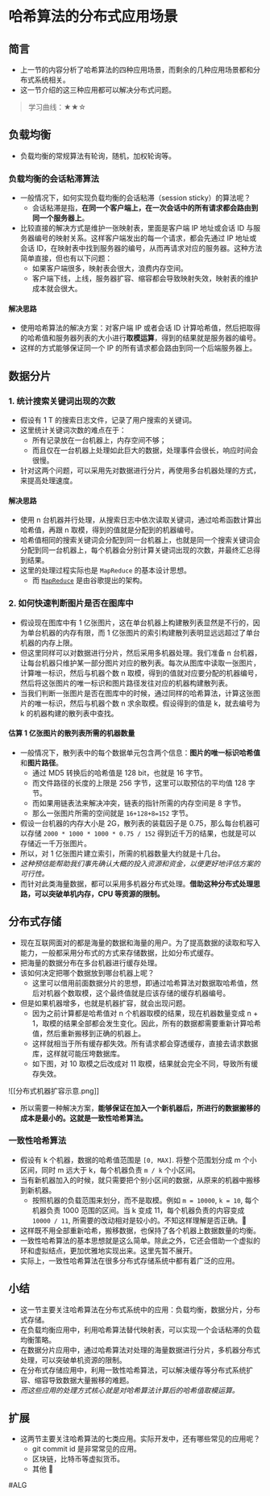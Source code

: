 # 哈希算法的分布式应用场景

## 简言

* 上一节的内容分析了哈希算法的四种应用场景，而剩余的几种应用场景都和分布式系统相关。
* 这一节介绍的这三种应用都可以解决分布式问题。

> 学习曲线：★★☆

## 负载均衡

* 负载均衡的常规算法有轮询，随机，加权轮询等。

### 负载均衡的会话粘滞算法

* 一般情况下，如何实现负载均衡的会话粘滞（session sticky）的算法呢？
	* 会话粘滞是指，**在同一个客户端上，在一次会话中的所有请求都会路由到同一个服务器上**。 
* 比较直接的解决方式是维护一张映射表，里面是客户端 IP 地址或会话 ID 与服务器编号的映射关系。这样客户端发出的每一个请求，都会先通过 IP 地址或会话 ID，在映射表中找到服务器的编号，从而再请求对应的服务器。这种方法简单直接，但也有以下问题：
	* 如果客户端很多，映射表会很大，浪费内存空间。
	* 客户端下线，上线，服务器扩容、缩容都会导致映射失效，映射表的维护成本就会很大。

#### 解决思路

* 使用哈希算法的解决方案：对客户端 IP 或者会话 ID 计算哈希值，然后把取得的哈希值和服务器列表的大小进行**取模运算**，得到的结果就是服务器的编号。
* 这样的方式能够保证同一个 IP 的所有请求都会路由到同一个后端服务器上。

## 数据分片

### 1. 统计搜索关键词出现的次数

* 假设有 1 T 的搜索日志文件，记录了用户搜索的关键词。
* 这里统计关键词次数的难点在于：
	* 所有记录放在一台机器上，内存空间不够；
	* 而且仅在一台机器上处理如此巨大的数据，处理事件会很长，响应时间会很慢。
* 针对这两个问题，可以采用先对数据进行分片，再使用多台机器处理的方式，来提高处理速度。

#### 解决思路

* 使用 n 台机器并行处理，从搜索日志中依次读取关键词，通过哈希函数计算出哈希值，再跟 n 取模，得到的值就是分配到的机器编号。
* 哈希值相同的搜索关键词会分配到同一台机器上，也就是同一个搜索关键词会分配到同一台机器上，每个机器会分别计算关键词出现的次数，并最终汇总得到结果。
* 这里的处理过程实际也是 `MapReduce` 的基本设计思想。
	*  而 [`MapReduce`](https://www.wikiwand.com/zh-hans/MapReduce) 是由谷歌提出的架构。

### 2. 如何快速判断图片是否在图库中

* 假设现在图库中有 1 亿张图片，这在单台机器上构建散列表显然是不行的，因为单台机器的内存有限，而 1 亿张图片的索引构建散列表明显远远超过了单台机器的内存上限。
* 但这里同样可以对数据进行分片，然后采用多机器处理。我们准备 n 台机器，让每台机器只维护某一部分图片对应的散列表。每次从图库中读取一张图片，计算唯一标识，然后与机器个数 n 取模，得到的值就对应要分配的机器编号，然后将这张图片的唯一标识和图片路径发往对应的机器构建散列表。
* 当我们判断一张图片是否在图库中的时候，通过同样的哈希算法，计算这张图片的唯一标识，然后与机器个数 n 求余取模。假设得到的值是 k，就去编号为 k 的机器构建的散列表中查找。

#### 估算 1 亿张图片的散列表所需的机器数量

* 一般情况下，散列表中的每个数据单元包含两个信息：**图片的唯一标识哈希值**和**图片路径**。
	* 通过 MD5 转换后的哈希值是 128 bit，也就是 16 字节。
	* 而文件路径的长度的上限是 256 字节，这里可以取预估的平均值 128 字节。
	* 而如果用链表法来解决冲突，链表的指针所需的内存空间是 8 字节。
	* 那么一张图片所需的空间就是 `16+128+8=152` 字节。
* 假设一台机器的内存大小是 2G，散列表的装载因子是 0.75，那么每台机器可以存储 `2000 * 1000 * 1000 * 0.75 / 152` 得到近千万的结果，也就是可以存储近一千万张图片。
* 所以，对 1 亿张图片建立索引，所需的机器数量大约就是十几台。
* *这种预估能帮助我们事先确认大概的投入资源和资金，以便更好地评估方案的可行性。*
* 而针对此类海量数据，都可以采用多机器分布式处理。**借助这种分布式处理思路，可以突破单机内存，CPU 等资源的限制。**

## 分布式存储

* 现在互联网面对的都是海量的数据和海量的用户。为了提高数据的读取和写入能力，一般都采用分布式的方式来存储数据，比如分布式缓存。
* 把海量的数据分布在多台机器进行缓存处理。
* 该如何决定把哪个数据放到哪台机器上呢？
	* 这里可以借用前面数据分片的思想，即通过哈希算法对数据取哈希值，然后对机器个数取模，这个最终值就是应该存储的缓存机器编号。
* 但是如果机器增多，也就是机器扩容，就会出现问题。
	* 因为之前计算都是哈希值对 n 个机器取模的结果，现在机器数量变成 n + 1，取模的结果全部都会发生变化。因此，所有的数据都需要重新计算哈希值，然后重新搬移到正确的机器上。
	* 这样就相当于所有缓存都失效。所有请求都会穿透缓存，直接去请求数据库，这样就可能压垮数据库。
	* 如下图，对 10 取模之后改成对 11 取模，结果就会完全不同，导致所有缓存失效。

![[分布式机器扩容示意.png]]

* 所以需要一种解决方案，**能够保证在加入一个新机器后，所进行的数据搬移的成本是最小的。这就是一致性哈希算法。**

### 一致性哈希算法

* 假设有 k 个机器，数据的哈希值范围是 `[0, MAX]`. 将整个范围划分成 m 个小区间，同时 m 远大于 k，每个机器负责 `m / k` 个小区间。
* 当有新机器加入的时候，就只需要把个别小区间的数据，从原来的机器中搬移到新机器。
	* 按照机器的负载范围来划分，而不是取模。例如 `m = 10000`, `k = 10`, 每个机器负责 1000 范围的区间。当 k 变成 11，每个机器负责的内容变成 `10000 / 11`, 所需要的改动相对是较小的。不知这样理解是否正确。💭
* 这样既不用全部重新哈希，搬移数据，也保持了各个机器上数据数量的均衡。
* 一致性哈希算法的基本思想就是这么简单。除此之外，它还会借助一个虚拟的环和虚拟结点，更加优雅地实现出来。这里先暂不展开。
* 实际上，一致性哈希算法在很多分布式存储系统中都有着广泛的应用。

## 小结

* 这一节主要关注哈希算法在分布式系统中的应用：负载均衡，数据分片，分布式存储。
* 在负载均衡应用中，利用哈希算法替代映射表，可以实现一个会话粘滞的负载均衡策略。
* 在数据分片应用中，通过哈希算法对处理的海量数据进行分片，多机器分布式处理，可以突破单机资源的限制。
* 在分布式存储应用中，利用一致性哈希算法，可以解决缓存等分布式系统扩容、缩容导致数据大量搬移的难题。
* *而这些应用的处理方式核心就是对哈希算法计算后的哈希值取模运算。*

## 扩展

* 这两节主要关注哈希算法的七类应用。实际开发中，还有哪些常见的应用呢？
	* git commit id 是非常常见的应用。
	* 区块链，比特币等虚拟货币。
	* 其他 💭

#ALG
